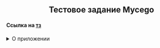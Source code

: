 <h2 align = 'center'>Тестовое задание Mycego</h2>

<h4>Ссылка на <a href = 'https://docs.google.com/document/d/1LPFktOxgFiV1A7KU-mq44FnEt-ykeKK1-4Yv40BsXho/edit?tab=t.0'> тз </a></h4>

<details>
    <summary>О приложении</summary>
    <ul>
        <li>Пока пусто</li>
    </ul>
</details>

<br>
